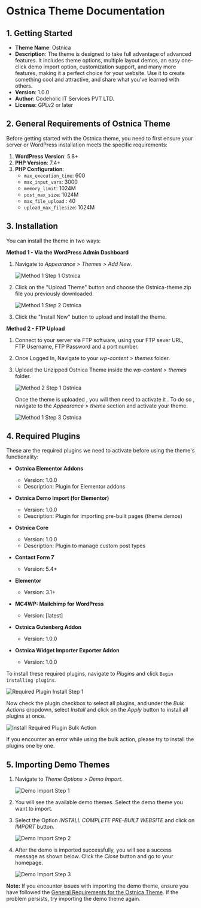# Ostnica Theme Documentation

## 1. Getting Started
- **Theme Name**: Ostnica
- **Description**: The theme is designed to take full advantage of advanced features. It includes theme options, multiple layout demos, an easy one-click demo import option, customization support, and many more features, making it a perfect choice for your website. Use it to create something cool and attractive, and share what you’ve learned with others.
- **Version**: 1.0.0
- **Author**: Codeholic IT Services PVT LTD.
- **License**: GPLv2 or later

## 2. General Requirements of Ostnica Theme
Before getting started with the Ostnica theme, you need to first ensure your server or WordPress installation meets the specific requirements:

1. **WordPress Version**: 5.8+
2. **PHP Version**: 7.4+
3. **PHP Configuration**:
   - `max_execution_time`: 600
   - `max_input_vars`: 3000
   - `memory_limit`: 1024M
   - `post_max_size`: 1024M
   - `max_file_upload` : 40
   - `upload_max_filesize`: 1024M

## 3. Installation 
You can install the theme in two ways:

**Method 1 - Via the WordPress Admin Dashboard**
1. Navigate to _Appearance > Themes > Add New_.

   ![Method 1 Step 1 Ostnica](https://github.com/user-attachments/assets/6571a360-0038-4526-9554-f721958be72a)

2. Click on the "Upload Theme" button and choose the Ostnica-theme.zip file you previously downloaded.
   
   ![Method 1 Step 2 Ostnica](https://github.com/user-attachments/assets/2031225b-f896-4f41-a44b-77c02ce28c3f)

3. Click the "Install Now" button to upload and install the theme.

**Method 2 - FTP Upload** 
1. Connect to your server via FTP software, using your FTP sever URL, FTP Username, FTP Password and a port number.
2. Once Logged In, Navigate to your _wp-content > themes_ folder.
3. Upload the Unzipped Ostnica Theme inside the _wp-content > themes_ folder.

      ![Method 2 Step 1 Ostnica](https://github.com/user-attachments/assets/8d893cc5-c7e9-4ffa-a025-6b5be886c449)

   Once the theme is uploaded , you will then need to activate it . To do so , navigate to the _Appearance > theme_ section and activate your theme.
   
      ![Method 1 Step 3 Ostnica](https://github.com/user-attachments/assets/e1f69a88-042d-49fc-a462-0097de77d43b)

## 4. Required Plugins

These are the required plugins we need to activate before using the theme's functionality:

- **Ostnica Elementor Addons**
  - Version: 1.0.0
  - Description: Plugin for Elementor addons

- **Ostnica Demo Import (for Elementor)**
  - Version: 1.0.0
  - Description: Plugin for importing pre-built pages (theme demos)

- **Ostnica Core**
  - Version: 1.0.0
  - Description: Plugin to manage custom post types

- **Contact Form 7**
  - Version: 5.4+

- **Elementor**
  - Version: 3.1+

- **MC4WP: Mailchimp for WordPress**
  - Version: [latest]

- **Ostnica Gutenberg Addon**
  - Version: 1.0.0

- **Ostnica Widget Importer Exporter Addon**
  - Version: 1.0.0

To install these required plugins, navigate to _Plugins_ and click `Begin installing plugins`.

   ![Required Plugin Install Step 1](https://github.com/user-attachments/assets/c5b7841c-d767-458e-8ba9-6995e3fc345c)

Now check the plugin checkbox to select all plugins, and under the _Bulk Actions_ dropdown, select _Install_ and click on the _Apply_ button to install all plugins at once.

   ![Install Required Plugin Bulk Action](https://github.com/user-attachments/assets/4bdf55b5-313e-4c16-b637-dbe7eedf418a)

If you encounter an error while using the bulk action, please try to install the plugins one by one.

## 5. Importing Demo Themes

1. Navigate to _Theme Options > Demo Import_.

   ![Demo Import Step 1](https://github.com/user-attachments/assets/d2dad04a-80ee-4c24-a0a9-1de4bc452cb1)

2. You will see the available demo themes. Select the demo theme you want to import.
3. Select the Option _INSTALL COMPLETE PRE-BUILT WEBSITE_ and click on _IMPORT_ button.
   
   ![Demo Import Step 2](https://github.com/user-attachments/assets/2076f278-d5a9-4e56-84ce-ec44b65f3bbe)

4. After the demo is imported successfully, you will see a success message as shown below. Click the _Close_ button and go to your homepage.

   ![Demo Import Step 3](https://github.com/user-attachments/assets/818ff6a0-1fde-46ca-9fbc-5970de15cb1e)

**Note:** If you encounter issues with importing the demo theme, ensure you have followed the [General Requirements for the Ostnica Theme](#general-requirements-for-the-ostnica-theme). If the problem persists, try importing the demo theme again.


   
